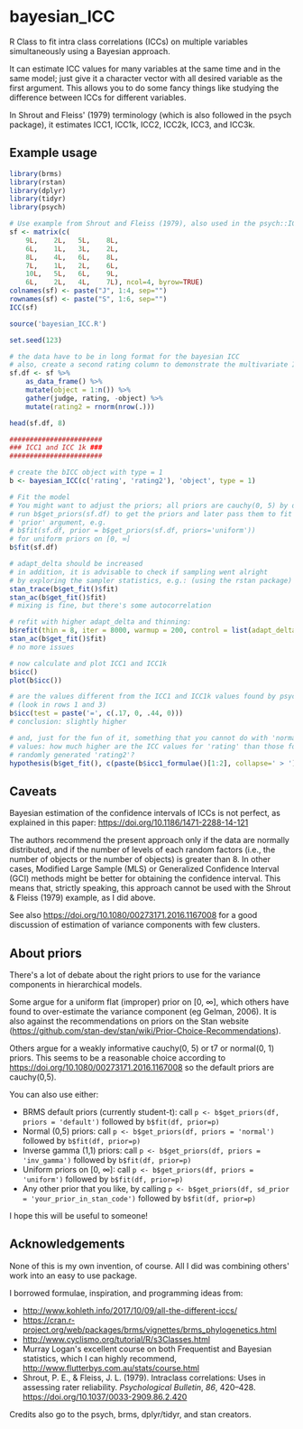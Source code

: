 # bayesian_ICC

R Class to fit intra class correlations (ICCs) on multiple variables simultaneously using a Bayesian approach.

It can estimate ICC values for many variables at the same time and in the same model; just give it a character vector with all desired variable as the first argument. This allows you to do some fancy things like studying the difference between ICCs for different variables.

In Shrout and Fleiss' (1979) terminology (which is also followed in the psych package), it estimates ICC1, ICC1k, ICC2, ICC2k, ICC3, and ICC3k.

## Example usage

```r
library(brms)
library(rstan)
library(dplyr)
library(tidyr)
library(psych)

# Use example from Shrout and Fleiss (1979), also used in the psych::ICC() help page
sf <- matrix(c(
    9L,    2L,   5L,    8L,
    6L,    1L,   3L,    2L,
    8L,    4L,   6L,    8L,
    7L,    1L,   2L,    6L,
    10L,   5L,   6L,    9L,
    6L,    2L,   4L,    7L), ncol=4, byrow=TRUE)
colnames(sf) <- paste("J", 1:4, sep="")
rownames(sf) <- paste("S", 1:6, sep="")
ICC(sf)

source('bayesian_ICC.R')

set.seed(123)

# the data have to be in long format for the bayesian ICC
# also, create a second rating column to demonstrate the multivariate ICC
sf.df <- sf %>%
    as_data_frame() %>%
    mutate(object = 1:n()) %>%
    gather(judge, rating, -object) %>%
    mutate(rating2 = rnorm(nrow(.)))

head(sf.df, 8)

#######################
### ICC1 and ICC 1k ###
#######################

# create the bICC object with type = 1
b <- bayesian_ICC(c('rating', 'rating2'), 'object', type = 1)

# Fit the model
# You might want to adjust the priors; all priors are cauchy(0, 5) by default,
# run b$get_priors(sf.df) to get the priors and later pass them to fit using the
# 'prior' argument, e.g.
# b$fit(sf.df, prior = b$get_priors(sf.df, priors='uniform'))
# for uniform priors on [0, ∞]
b$fit(sf.df)

# adapt_delta should be increased
# in addition, it is advisable to check if sampling went alright
# by exploring the sampler statistics, e.g.: (using the rstan package)
stan_trace(b$get_fit()$fit)
stan_ac(b$get_fit()$fit)
# mixing is fine, but there's some autocorrelation

# refit with higher adapt_delta and thinning:
b$refit(thin = 8, iter = 8000, warmup = 200, control = list(adapt_delta = .99))
stan_ac(b$get_fit()$fit)
# no more issues

# now calculate and plot ICC1 and ICC1k
b$icc()
plot(b$icc())

# are the values different from the ICC1 and ICC1k values found by psych::ICC()?
# (look in rows 1 and 3)
b$icc(test = paste('=', c(.17, 0, .44, 0)))
# conclusion: slightly higher

# and, just for the fun of it, something that you cannot do with 'normal' ICC
# values: how much higher are the ICC values for 'rating' than those for the
# randomly generated 'rating2'?
hypothesis(b$get_fit(), c(paste(b$icc1_formulae()[1:2], collapse=' > '), paste(b$icc1_formulae()[3:4], collapse=' > ')), class=NULL)
```

## Caveats

Bayesian estimation of the confidence intervals of ICCs is not perfect, as explained in this paper: https://doi.org/10.1186/1471-2288-14-121

The authors recommend the present approach only if the data are normally distributed, and if the number of levels of each random factors (i.e., the number of objects or the number of objects) is greater than 8. In other cases, Modified Large Sample (MLS) or Generalized Confidence Interval (GCI) methods might be better for obtaining the confidence interval. This means that, strictly speaking, this approach cannot be used with the Shrout & Fleiss (1979) example, as I did above.

See also https://doi.org/10.1080/00273171.2016.1167008 for a good discussion of estimation of variance components with few clusters.

## About priors

There's a lot of debate about the right priors to use for the variance components in hierarchical models.

Some argue for a uniform flat (improper) prior on [0, ∞], which others have found to over-estimate the variance component (eg Gelman, 2006). It is also against the recommendations on priors on the Stan website (https://github.com/stan-dev/stan/wiki/Prior-Choice-Recommendations).

Others argue for a weakly informative cauchy(0, 5) or t7 or normal(0, 1) priors. This seems to be a reasonable choice according to https://doi.org/10.1080/00273171.2016.1167008 so the default priors are cauchy(0,5).

You can also use either:

* BRMS default priors (currently student-t): call `p <- b$get_priors(df, priors = 'default')` followed by `b$fit(df, prior=p)`
* Normal (0,5) priors: call `p <- b$get_priors(df, priors = 'normal')` followed by `b$fit(df, prior=p)`
* Inverse gamma (1,1) priors: call `p <- b$get_priors(df, priors = 'inv_gamma')` followed by `b$fit(df, prior=p)`
* Uniform priors on [0, ∞]: call `p <- b$get_priors(df, priors = 'uniform')` followed by `b$fit(df, prior=p)`
* Any other prior that you like, by calling `p <- b$get_priors(df, sd_prior = 'your_prior_in_stan_code')` followed by `b$fit(df, prior=p)`

I hope this will be useful to someone!

## Acknowledgements

None of this is my own invention, of course. All I did was combining others' work into an easy to use package.

I borrowed formulae, inspiration, and programming ideas from:

* http://www.kohleth.info/2017/10/09/all-the-different-iccs/
* https://cran.r-project.org/web/packages/brms/vignettes/brms_phylogenetics.html
* http://www.cyclismo.org/tutorial/R/s3Classes.html
* Murray Logan's excellent course on both Frequentist and Bayesian statistics, which I can highly recommend, http://www.flutterbys.com.au/stats/course.html
* Shrout, P. E., & Fleiss, J. L. (1979). Intraclass correlations: Uses in assessing rater reliability. *Psychological Bulletin*, *86*, 420–428. https://doi.org/10.1037/0033-2909.86.2.420

Credits also go to the psych, brms, dplyr/tidyr, and stan creators.
